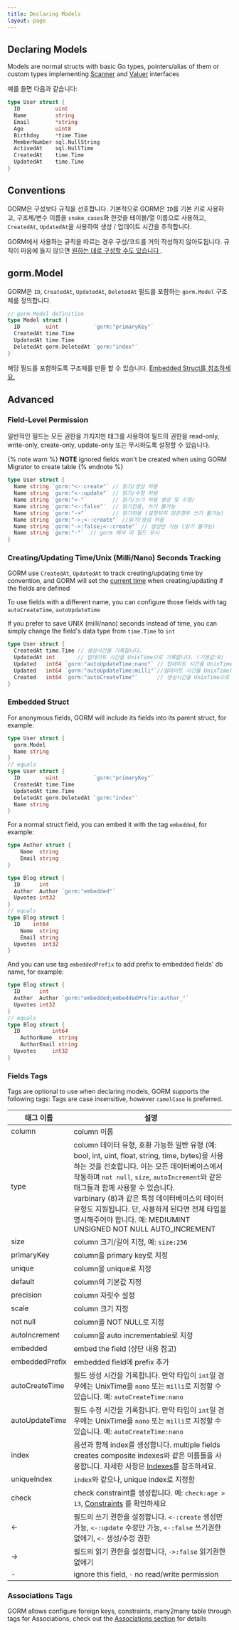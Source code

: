 ```yaml
---
title: Declaring Models
layout: page
---
```


## Declaring Models

Models are normal structs with basic Go types, pointers/alias of them or custom types implementing [Scanner](https://pkg.go.dev/database/sql/?tab=doc#Scanner) and [Valuer](https://pkg.go.dev/database/sql/driver#Valuer) interfaces

예를 들면 다음과 같습니다:

```go
type User struct {
  ID           uint
  Name         string
  Email        *string
  Age          uint8
  Birthday     *time.Time
  MemberNumber sql.NullString
  ActivedAt    sql.NullTime
  CreatedAt    time.Time
  UpdatedAt    time.Time
}
```

## Conventions

GORM은 구성보다 규칙을 선호합니다. 기본적으로 GORM은 `ID`를 기본 키로 사용하고, 구조체/변수 이름을 `snake_cases`화 한것을 테이블/열 이름으로 사용하고, `CreatedAt`, `UpdatedAt`을 사용하여 생성 / 업데이트 시간을 추적합니다.

GORM에서 사용하는 규칙을 따르는 경우 구성/코드를 거의 작성하지 않아도됩니다. 규칙이 마음에 들지 않으면 [원하는 데로 구성할 수도 있습니다 ](conventions.html).

## gorm.Model

GORM은 `ID`, `CreatedAt`, `UpdatedAt`, `DeletedAt` 필드를 포함하는 `gorm.Model` 구조체를 정의합니다.

```go
// gorm.Model definition
type Model struct {
  ID        uint           `gorm:"primaryKey"`
  CreatedAt time.Time
  UpdatedAt time.Time
  DeletedAt gorm.DeletedAt `gorm:"index"`
}
```

해당 필드를 포함하도록 구조체를 만들 할 수 있습니다. [Embedded Struct를 참조하세요.](#embedded_struct)

## Advanced

### <span id="field_permission">Field-Level Permission</span>

일반적인 필드는 모든 권한을 가지지만 태그를 사용하여 필드의 권한을 read-only, write-only, create-only, update-only 또는 무시하도록 설정할 수 있습니다.

{% note warn %}
**NOTE** ignored fields won't be created when using GORM Migrator to create table
{% endnote %}

```go
type User struct {
  Name string `gorm:"<-:create"` // 읽기/생성 허용
  Name string `gorm:"<-:update"` // 읽기/수정 허용
  Name string `gorm:"<-"`        // 읽기/쓰기 허용 생성 및 수정)
  Name string `gorm:"<-:false"`  // 읽기전용, 쓰기 불가능
  Name string `gorm:"->"`        // 읽기허용 (설정되지 않은경우 쓰기 불가능)
  Name string `gorm:"->;<-:create"` //읽기/생성 허용
  Name string `gorm:"->:false;<-:create"` // 생성만 가능 (읽기 불가능)
  Name string `gorm:"-"`  // gorm 에서 이 필드 무시
}
```

### <name id="time_tracking">Creating/Updating Time/Unix (Milli/Nano) Seconds Tracking</span>

GORM use `CreatedAt`, `UpdatedAt` to track creating/updating time by convention, and GORM will set the  [current time](gorm_config.html#now_func) when creating/updating if the fields are defined

To use fields with a different name, you can configure those fields with tag `autoCreateTime`, `autoUpdateTime`

If you prefer to save UNIX (milli/nano) seconds instead of time, you can simply change the field's data type from `time.Time` to `int`

```go
type User struct {
  CreatedAt time.Time // 생성시간을 기록합니다.
  UpdatedAt int       // 업데이트 시간을 UnixTime으로 기록합니다. (기본값:0)
  Updated   int64 `gorm:"autoUpdateTime:nano"` // 업데이트 시간을 UnixTime(nano)로 기록합니다.
  Updated   int64 `gorm:"autoUpdateTime:milli"`//업데이트 시간을 UnixTime(milli)로 기록합니다.
  Created   int64 `gorm:"autoCreateTime"`      // 생성시간을 UnixTime으로 기록합니다.
}
```

### <span id="embedded_struct">Embedded Struct</span>

For anonymous fields, GORM will include its fields into its parent struct, for example:

```go
type User struct {
  gorm.Model
  Name string
}
// equals
type User struct {
  ID        uint           `gorm:"primaryKey"`
  CreatedAt time.Time
  UpdatedAt time.Time
  DeletedAt gorm.DeletedAt `gorm:"index"`
  Name string
}
```

For a normal struct field, you can embed it with the tag `embedded`, for example:

```go
type Author struct {
    Name  string
    Email string
}

type Blog struct {
  ID      int
  Author  Author `gorm:"embedded"`
  Upvotes int32
}
// equals
type Blog struct {
  ID    int64
    Name  string
    Email string
  Upvotes  int32
}
```

And you can use tag `embeddedPrefix` to add prefix to embedded fields' db name, for example:

```go
type Blog struct {
  ID      int
  Author  Author `gorm:"embedded;embeddedPrefix:author_"`
  Upvotes int32
}
// equals
type Blog struct {
  ID          int64
    AuthorName  string
    AuthorEmail string
  Upvotes     int32
}
```


### <span id="tags">Fields Tags</span>

Tags are optional to use when declaring models, GORM supports the following tags: Tags are case insensitive, however `camelCase` is preferred.

| 태그 이름          | 설명                                                                                                                                                                                                                                                                                                               |
| -------------- | ---------------------------------------------------------------------------------------------------------------------------------------------------------------------------------------------------------------------------------------------------------------------------------------------------------------- |
| column         | column 이름                                                                                                                                                                                                                                                                                                        |
| type           | column 데이터 유형, 호환 가능한 일반 유형 (예: bool, int, uint, float, string, time, bytes)을 사용하는 것을 선호합니다. 이는 모든 데이터베이스에서 작동하며 `not null`, `size`, `autoIncrement`와 같은 태그들과 함께 사용할 수 있습니다.<br/> varbinary (8)과 같은 특정 데이터베이스의 데이터 유형도 지원됩니다. 단, 사용하게 된다면 전체 타입을 명시해주어야 합니다. 예: MEDIUMINT UNSIGNED NOT NULL AUTO_INCREMENT |
| size           | column 크기/길이 지정, 예: `size:256`                                                                                                                                                                                                                                                                                   |
| primaryKey     | column을 primary key로 지정                                                                                                                                                                                                                                                                                          |
| unique         | column을 unique로 지정                                                                                                                                                                                                                                                                                               |
| default        | column의 기본값 지정                                                                                                                                                                                                                                                                                                   |
| precision      | column 자릿수 설정                                                                                                                                                                                                                                                                                                    |
| scale          | column 크기 지정                                                                                                                                                                                                                                                                                                     |
| not null       | column을 NOT NULL로 지정                                                                                                                                                                                                                                                                                             |
| autoIncrement  | column을 auto incrementable로 지정                                                                                                                                                                                                                                                                                   |
| embedded       | embed the field (상단 내용 참고)                                                                                                                                                                                                                                                                                       |
| embeddedPrefix | embedded field에 prefix 추가                                                                                                                                                                                                                                                                                        |
| autoCreateTime | 필드 생성 시간을 기록합니다. 만약 타입이 `int`일 경우에는 UnixTime을 `nano` 또는 `milli`로 지정할 수 있습니다. 예: `autoCreateTime:nano`                                                                                                                                                                                                            |
| autoUpdateTime | 필드 수정 시간을 기록합니다. 만약 타입이 `int`일 경우에는 UnixTime을 `nano` 또는 `milli`로 지정할 수 있습니다. 예: `autoCreateTime:nano`                                                                                                                                                                                                            |
| index          | 옵션과 함께 index를 생성합니다. multiple fields creates composite indexes와 같은 이름들을 사용합니다. 자세한 사항은 [Indexes](indexes.html)를 참조하세요.                                                                                                                                                                                           |
| uniqueIndex    | `index`와 같으나, unique index로 지정함                                                                                                                                                                                                                                                                                  |
| check          | check constraint를 생성합니다. 예: `check:age > 13`, [Constraints](constraints.html) 를 확인하세요                                                                                                                                                                                                                         |
| <-             | 필드의 쓰기 권한을 설정합니다. `<-:create` 생성만 가능, `<-:update` 수정만 가능, `<-:false` 쓰기권한 없에기, `<-` 생성/수정 권한                                                                                                                                                                                                         |
| ->             | 필드의 읽기 권한을 설정합니다, `->:false` 읽기권한 없에기                                                                                                                                                                                                                                                                         |
| -              | ignore this field, `-` no read/write permission                                                                                                                                                                                                                                                                  |

### Associations Tags

GORM allows configure foreign keys, constraints, many2many table through tags for Associations, check out the [Associations section](associations.html#tags) for details
